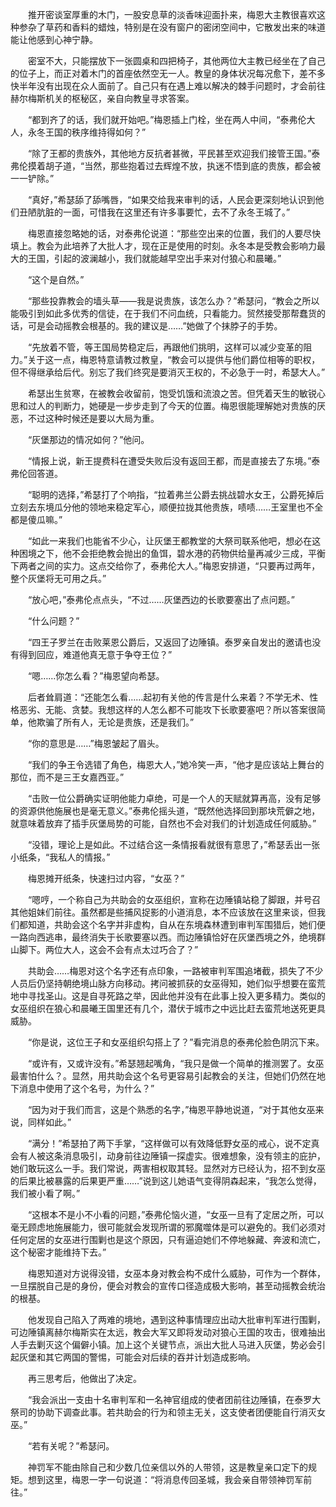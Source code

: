 　　推开密谈室厚重的木门，一股安息草的淡香味迎面扑来，梅恩大主教很喜欢这种参杂了草药和香料的蜡烛，特别是在没有窗户的密闭空间中，它散发出来的味道能让他感到心神宁静。

　　密室不大，只能摆放下一张圆桌和四把椅子，其他两位大主教已经坐在了自己的位子上，而正对着木门的首座依然空无一人。教皇的身体状况每况愈下，差不多快半年没有出现在众人面前了。自己只有在遇上难以解决的棘手问题时，才会前往赫尔梅斯机关的枢秘区，亲自向教皇寻求答案。

　　“都到齐了的话，我们就开始吧。”梅恩插上门栓，坐在两人中间，“泰弗伦大人，永冬王国的秩序维持得如何？”

　　“除了王都的贵族外，其他地方反抗者甚微，平民甚至欢迎我们接管王国。”泰弗伦摸着胡子道，“当然，那些抱着过去辉煌不放，执迷不悟到底的贵族，都会被一一铲除。”

　　“真好，”希瑟舔了舔嘴唇，“如果交给我来审判的话，人民会更深刻地认识到他们丑陋肮脏的一面，可惜我在这里还有许多事要忙，去不了永冬王城了。”

　　梅恩直接忽略她的话，对泰弗伦说道：“那些空出来的位置，我们的人要尽快填上。教会为此培养了大批人才，现在正是使用的时刻。永冬本是受教会影响力最大的王国，引起的波澜越小，我们就能越早空出手来对付狼心和晨曦。”

　　“这个是自然。”

　　“那些投靠教会的墙头草——我是说贵族，该怎么办？”希瑟问，“教会之所以能吸引到如此多优秀的信徒，在于我们不问血统，只看能力。贸然接受那帮蠢货的话，可是会动摇教会根基的。我的建议是……”她做了个抹脖子的手势。

　　“先放着不管，等王国局势稳定后，再跟他们挑明，这样可以减少变革的阻力。”关于这一点，梅恩特意请教过教皇，“教会可以提供与他们爵位相等的职权，但不得继承给后代。别忘了我们终究是要消灭王权的，不必急于一时，希瑟大人。”

　　希瑟出生贫寒，在被教会收留前，饱受饥饿和流浪之苦。但凭着天生的敏锐心思和过人的判断力，她硬是一步步走到了今天的位置。梅恩很能理解她对贵族的厌恶，不过这种时候还是要以大局为重。

　　“灰堡那边的情况如何？”他问。

　　“情报上说，新王提费科在遭受失败后没有返回王都，而是直接去了东境。”泰弗伦回答道。

　　“聪明的选择，”希瑟打了个响指，“拉着弗兰公爵去挑战碧水女王，公爵死掉后立刻去东境瓜分他的领地来稳定军心，顺便拉拢其他贵族，啧啧……王室里也不全都是傻瓜嘛。”

　　“如此一来我们也能省不少心，让灰堡王都教堂的大祭司联系他吧，想必在这种困境之下，他不会拒绝教会抛出的鱼饵，碧水港的药物供给量再减少三成，平衡下两者之间的实力。这点交给你了，泰弗伦大人。”梅恩安排道，“只要再过两年，整个灰堡将无可用之兵。”

　　“放心吧，”泰弗伦点点头，“不过……灰堡西边的长歌要塞出了点问题。”

　　“什么问题？”

　　“四王子罗兰在击败莱恩公爵后，又返回了边陲镇。泰罗亲自发出的邀请也没有得到回应，难道他真无意于争夺王位？”

　　“嗯……你怎么看？”梅恩望向希瑟。

　　后者耸肩道：“还能怎么看……起初有关他的传言是什么来着？不学无术、性格恶劣、无能、贪婪。我想这样的人怎么都不可能攻下长歌要塞吧？所以答案很简单，他欺骗了所有人，无论是贵族，还是我们。”

　　“你的意思是……”梅恩皱起了眉头。

　　“我们的争王令选错了角色，梅恩大人，”她冷笑一声，“他才是应该站上舞台的那位，而不是三王女嘉西亚。”

　　“击败一位公爵确实证明他能力卓绝，可是一个人的天赋就算再高，没有足够的资源供他施展也是毫无意义。”泰弗伦摇头道，“既然他选择回到那块荒僻之地，就意味着放弃了插手灰堡局势的可能，自然也不会对我们的计划造成任何威胁。”

　　“没错，理论上是如此。不过结合这一条情报看就很有意思了，”希瑟丢出一张小纸条，“我私人的情报。”

　　梅恩摊开纸条，快速扫过内容，“女巫？”

　　“嗯哼，一个称自己为共助会的女巫组织，宣称在边陲镇站稳了脚跟，并号召其他姐妹们前往。虽然都是些捕风捉影的小道消息，本不应该放在这里来谈，但我们都知道，共助会这个名字并非虚构，自从在东境森林遭到审判军围猎后，她们便一路向西逃串，最终消失于长歌要塞以西。而边陲镇恰好在灰堡西境之外，绝境群山脚下。两位大人，这会不会有点太过巧合了？”

　　共助会……梅恩对这个名字还有点印象，一路被审判军围追堵截，损失了不少人员后仍坚持朝绝境山脉方向移动。拷问被抓获的女巫得知，她们似乎想要在蛮荒地中寻找圣山。这是自寻死路之举，因此他并没有在此事上投入更多精力。类似的女巫组织在狼心和晨曦王国里还有几个，潜伏于城市之中远比赶去蛮荒地送死更具威胁。

　　“你是说，这位王子和女巫组织勾搭上了？”看完消息的泰弗伦脸色阴沉下来。

　　“或许有，又或许没有。”希瑟翘起嘴角，“我只是做一个简单的推测罢了。女巫最害怕什么？。显然，用共助会这个名号更容易引起教会的关注，但她们仍然在地下消息中使用了这个名号，为什么？”

　　“因为对于我们而言，这是个熟悉的名字，”梅恩平静地说道，“对于其他女巫来说，同样如此。”

　　“满分！”希瑟拍了两下手掌，“这样做可以有效降低野女巫的戒心，说不定真会有人被这条消息吸引，动身前往边陲镇一探虚实。很难想象，没有领主的庇护，她们敢玩这么一手。我们常说，两害相权取其轻。显然对方已经认为，招不到女巫的后果比被暴露的后果更严重……”说到这儿她语气变得阴森起来，“我怎么觉得，我们被小看了啊。”

　　“这根本不是小不小看的问题，”泰弗伦恼火道，“女巫一旦有了定居之所，可以毫无顾虑地施展能力，很可能就会发现所谓的邪魔噬体是可以避免的。我们必须对任何定居的女巫进行围剿也是这个原因，只有逼迫她们不停地躲藏、奔波和流亡，这个秘密才能维持下去。”

　　梅恩知道对方说得没错，女巫本身对教会构不成什么威胁，可作为一个群体，一旦摆脱自己是的身份，便会对教会的宣传口径造成极大影响，甚至动摇教会统治的根基。

　　他发现自己陷入了两难的境地，遇到这种事情理应出动大批审判军进行围剿，可边陲镇离赫尔梅斯实在太远，教会大军又即将发动对狼心王国的攻击，很难抽出人手去剿灭这个偏僻小镇。加上这个关键节点，派出大批人马进入灰堡，势必会引起灰堡和其它两国的警惕，可能会对后续的吞并计划造成影响。

　　再三思考后，他做出了决定。

　　“我会派出一支由十名审判军和一名神官组成的使者团前往边陲镇，在泰罗大祭司的协助下调查此事。若共助会的行为和领主无关，这支使者团便能自行消灭女巫。”

　　“若有关呢？”希瑟问。

　　神罚军不能由除自己和少数几位亲信以外的人带领，这是教皇亲口定下的规矩。想到这里，梅恩一字一句说道：“将消息传回圣城，我会亲自带领神罚军前往。”
